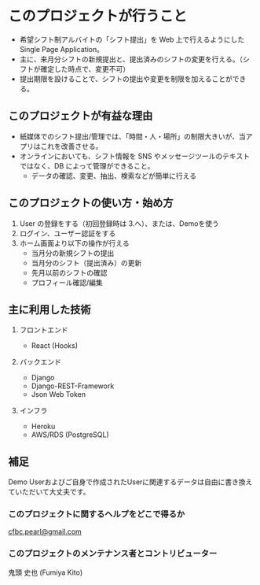 # このプロジェクトが行うこと

- 希望シフト制アルバイトの「シフト提出」を Web 上で行えるようにした Single Page Application。
- 主に、来月分シフトの新規提出と、提出済みのシフトの変更を行える。（シフトが確定した時点で、変更不可）
- 提出期限を設けることで、シフトの提出や変更を制限を加えることができる。

## このプロジェクトが有益な理由

- 紙媒体でのシフト提出/管理では、「時間・人・場所」の制限大きいが、当アプリはこれを改善させる。
- オンラインにおいても、シフト情報を SNS やメッセージツールのテキストではなく、DB によって管理ができること。
  - データの確認、変更、抽出、検索などが簡単に行える

## このプロジェクトの使い方・始め方

1. User の登録をする（初回登録時は 3.へ）、または、Demoを使う
2. ログイン、ユーザー認証をする
3. ホーム画面より以下の操作が行える
   - 当月分の新規シフトの提出
   - 当月分のシフト（提出済み）の更新
   - 先月以前のシフトの確認
   - プロフィール確認/編集

## 主に利用した技術

1. フロントエンド

   - React (Hooks)

2. バックエンド

   - Django
   - Django-REST-Framework
   - Json Web Token

3. インフラ
   - Heroku
   - AWS/RDS (PostgreSQL)

## 補足
Demo Userおよびご自身で作成されたUserに関連するデータは自由に書き換えていただいて大丈夫です。

### このプロジェクトに関するヘルプをどこで得るか

cfbc.pearl@gmail.com

### このプロジェクトのメンテナンス者とコントリビューター

鬼頭 史也 (Fumiya Kito)

